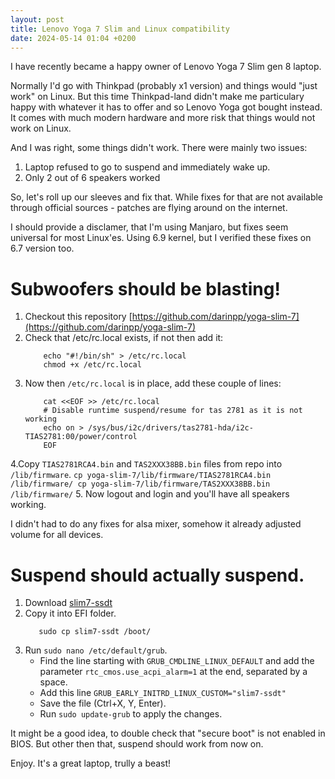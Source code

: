 ```yaml
---
layout: post
title: Lenovo Yoga 7 Slim and Linux compatibility
date: 2024-05-14 01:04 +0200
---
```

I have recently became a happy owner of Lenovo Yoga 7 Slim gen 8 laptop. 

Normally I'd go with Thinkpad (probably x1 version) and things would "just work" on Linux. But this time Thinkpad-land didn't make me particulary happy with whatever it has to offer and so Lenovo Yoga got bought instead. It comes with much modern hardware and more risk that things would not work on Linux.

And I was right, some things didn't work. There were mainly two issues:

1. Laptop refused to go to suspend and immediately wake up.
2. Only 2 out of 6 speakers worked

So, let's roll up our sleeves and fix that. While fixes for that are not available through official sources - patches are flying around on the internet. 

I should provide a disclamer, that I'm using Manjaro, but fixes seem universal for most Linux'es. Using 6.9 kernel, but I verified these fixes on 6.7 version too.

# Subwoofers should be blasting!
1. Checkout this repository [https://github.com/darinpp/yoga-slim-7](https://github.com/darinpp/yoga-slim-7)
2. Check that /etc/rc.local exists, if not then add it:
    ```
        echo "#!/bin/sh" > /etc/rc.local
        chmod +x /etc/rc.local
    ```
3. Now then `/etc/rc.local` is in place, add these couple of lines:
    ```
        cat <<EOF >> /etc/rc.local
        # Disable runtime suspend/resume for tas 2781 as it is not working
        echo on > /sys/bus/i2c/drivers/tas2781-hda/i2c-TIAS2781:00/power/control
        EOF
    ```
4.Copy `TIAS2781RCA4.bin` and `TAS2XXX38BB.bin` files from repo into `/lib/firmware`.
    ```
        cp yoga-slim-7/lib/firmware/TIAS2781RCA4.bin /lib/firmware/
        cp yoga-slim-7/lib/firmware/TAS2XXX38BB.bin /lib/firmware/
    ```
5. Now logout and login and you'll have all speakers working.

I didn't had to do any fixes for alsa mixer, somehow it already adjusted volume for all devices. 

# Suspend should actually suspend.

1. Download [slim7-ssdt](https://gitlab.freedesktop.org/drm/amd/uploads/9fe228c7aa403b78c61fb1e29b3b35e3/slim7-ssdt)
2. Copy it into EFI folder.
    ```
       sudo cp slim7-ssdt /boot/
    ```
4. Run `sudo nano /etc/default/grub`.
    - Find the line starting with `GRUB_CMDLINE_LINUX_DEFAULT` and add the parameter `rtc_cmos.use_acpi_alarm=1` at the end, separated by a space.
    - Add this line `GRUB_EARLY_INITRD_LINUX_CUSTOM="slim7-ssdt"`
    - Save the file (Ctrl+X, Y, Enter).
    - Run `sudo update-grub` to apply the changes.

It might be a good idea, to double check that "secure boot" is not enabled in BIOS. But other then that, suspend should work from now on.

Enjoy. It's a great laptop, trully a beast!
